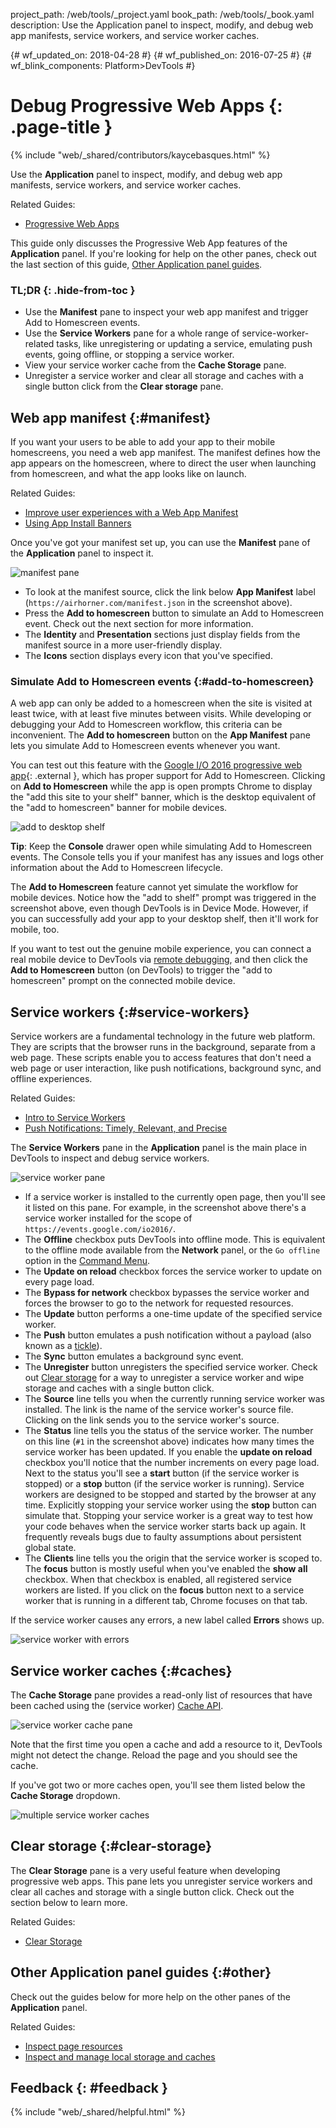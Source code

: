 project_path: /web/tools/_project.yaml
book_path: /web/tools/_book.yaml
description: Use the Application panel to inspect, modify, and debug web app manifests, service workers, and service worker caches.

{# wf_updated_on: 2018-04-28 #}
{# wf_published_on: 2016-07-25 #}
{# wf_blink_components: Platform>DevTools #}

# Debug Progressive Web Apps {: .page-title }

{% include "web/_shared/contributors/kaycebasques.html" %}

Use the <strong>Application</strong> panel to inspect, modify,
and debug web app manifests, service workers, and service worker caches.

Related Guides: 

* [Progressive Web Apps](/web/progressive-web-apps)

This guide only discusses the Progressive Web App features of the
**Application** panel. If you're looking for help on the other panes, check
out the last section of this guide, [Other Application panel
guides](#other).


### TL;DR {: .hide-from-toc }
- Use the <strong>Manifest</strong> pane to inspect your web app manifest and trigger Add to Homescreen events.
- Use the <strong>Service Workers</strong> pane for a whole range of service-worker-related tasks, like unregistering or updating a service, emulating push events, going offline, or stopping a service worker.
- View your service worker cache from the <strong>Cache Storage</strong> pane.
- Unregister a service worker and clear all storage and caches with a single button click from the <strong>Clear storage</strong> pane.


## Web app manifest {:#manifest}

If you want your users to be able to add your app to their mobile homescreens,
you need a web app manifest. The manifest defines how the app appears on the
homescreen, where to direct the user when launching from homescreen, and what
the app looks like on launch.

Related Guides:

* [Improve user experiences with a Web App
  Manifest](/web/fundamentals/web-app-manifest)
* [Using App Install
  Banners](/web/fundamentals/app-install-banners)

Once you've got your manifest set up, you can use the **Manifest** pane of the
**Application** panel to inspect it.

![manifest pane][manifest]

* To look at the manifest source, click the link below **App Manifest** label
  (`https://airhorner.com/manifest.json` in the screenshot above).
* Press the **Add to homescreen** button to simulate an Add to Homescreen
  event. Check out the next section for more information.
* The **Identity** and **Presentation** sections just display fields from the
  manifest source in a more user-friendly display.
* The **Icons** section displays every icon that you've specified.

[manifest]: images/manifest.png

### Simulate Add to Homescreen events {:#add-to-homescreen}

A web app can only be added to a homescreen when the site is visited at
least twice, with at least five minutes between visits. While developing or
debugging your Add to Homescreen workflow, this criteria can be inconvenient.
The **Add to homescreen** button on the **App Manifest** pane lets you
simulate Add to Homescreen events whenever you want.

You can test out this feature with the [Google I/O 2016 progressive web
app](https://events.google.com/io2016/){: .external }, which has proper support for Add to
Homescreen. Clicking on **Add to Homescreen** while the app is open prompts
Chrome to display the "add this site to your shelf" banner, which is the
desktop equivalent of the "add to homescreen" banner for mobile devices.

![add to desktop shelf][shelf]

**Tip**: Keep the **Console** drawer open while simulating Add to Homescreen
events. The Console tells you if your manifest has any issues and logs other
information about the Add to Homescreen lifecycle.

The **Add to Homescreen** feature cannot yet simulate the workflow for mobile
devices. Notice how the "add to shelf" prompt was triggered in the
screenshot above, even though DevTools is in Device Mode. However, if you can
successfully add your app to your desktop shelf, then it'll work for mobile,
too.

If you want to test out the genuine mobile experience, you can
connect a real mobile device to DevTools via [remote debugging][remote
debugging], and then click the **Add to Homescreen** button (on DevTools)
to trigger the "add to homescreen" prompt on the connected mobile device.

[shelf]: images/io.png
[remote debugging]: /web/tools/chrome-devtools/debug/remote-debugging/remote-debugging

## Service workers {:#service-workers}

Service workers are a fundamental technology in the future web platform. They
are scripts that the browser runs in the background, separate from a web page.
These scripts enable you to access features that don't need a web page or user
interaction, like push notifications, background sync, and offline experiences.

Related Guides:

* [Intro to Service Workers](/web/fundamentals/primers/service-worker)
* [Push Notifications: Timely, Relevant, and
  Precise](/web/fundamentals/push-notifications)

The **Service Workers** pane in the **Application** panel is the main place in
DevTools to inspect and debug service workers.

![service worker pane][sw]

* If a service worker is installed to the currently open page, then you'll see
  it listed on this pane. For example, in the screenshot above there's a service
  worker installed for the scope of `https://events.google.com/io2016/`.
* The **Offline** checkbox puts DevTools into offline mode. This is
  equivalent to the offline mode available from the **Network** panel, or
  the `Go offline` option in the [Command Menu][cm].
* The **Update on reload** checkbox forces the service worker to
  update on every page load.
* The **Bypass for network** checkbox bypasses the service worker and forces the
  browser to go to the network for requested resources.
* The **Update** button performs a one-time update of the specified service
  worker.
* The **Push** button emulates a push notification without a payload (also known
  as a [tickle][tickle]).
* The **Sync** button emulates a background sync event.
* The **Unregister** button unregisters the specified service worker. Check out
  [Clear storage](#clear-storage) for a way to unregister a service worker and
  wipe storage and caches with a single button click.
* The **Source** line tells you when the currently running service worker was
  installed. The link is the name of the service worker's source file. Clicking
  on the link sends you to the service worker's source.
* The **Status** line tells you the status of the service worker. The number on
  this line (`#1` in the screenshot above) indicates how many times the service
  worker has been updated. If you enable the **update on reload** checkbox
  you'll notice that the number increments on every page load. Next to the
  status you'll see a **start** button (if the service worker is stopped) or a
  **stop** button (if the service worker is running). Service workers are
  designed to be stopped and started by the browser at any time. Explicitly
  stopping your service worker using the **stop** button can simulate that.
  Stopping your service worker is a great way to test how your
  code behaves when the service worker starts back up again. It frequently
  reveals bugs due to faulty assumptions about persistent global state.
* The **Clients** line tells you the origin that the service worker is scoped
  to. The **focus** button is mostly useful when you've enabled the
  **show all** checkbox. When that checkbox is enabled, all registered service
  workers are listed. If you click on the **focus** button next to a service
  worker that is running in a different tab, Chrome focuses on that tab.

If the service worker causes any errors, a new label called **Errors** shows
up.

![service worker with errors][errors]

[sw]: images/sw.png
[cm]: /web/tools/chrome-devtools/ui#command-menu
[tickle]: /web/fundamentals/push-notifications/how-push-works
[errors]: images/sw-error.png

## Service worker caches {:#caches}

The **Cache Storage** pane provides a read-only list of resources that have
been cached using the (service worker) [Cache API][sw-cache].

![service worker cache pane][sw-cache-pane]

Note that the first time you open a cache and add a resource to it, DevTools
might not detect the change. Reload the page and you should see the cache.

If you've got two or more caches open, you'll see them listed below the
**Cache Storage** dropdown.

![multiple service worker caches][multiple-caches]

[sw-cache]: https://developer.mozilla.org/en-US/docs/Web/API/Cache
[sw-cache-pane]: images/sw-cache.png
[multiple-caches]: images/multiple-caches.png

## Clear storage {:#clear-storage}

The **Clear Storage** pane is a very useful feature when
developing progressive web apps. This pane lets you unregister service workers
and clear all caches and storage with a single button click. Check out the
section below to learn more.

Related Guides:

* [Clear
  Storage](/web/tools/chrome-devtools/iterate/manage-data/local-storage#clear-storage)

## Other Application panel guides {:#other}

Check out the guides below for more help on the other panes of the
**Application** panel.

Related Guides:

* [Inspect page resources](/web/tools/chrome-devtools/iterate/manage-data/page-resources)
* [Inspect and manage local storage and
  caches](/web/tools/chrome-devtools/iterate/manage-data/local-storage)

## Feedback {: #feedback }

{% include "web/_shared/helpful.html" %}
